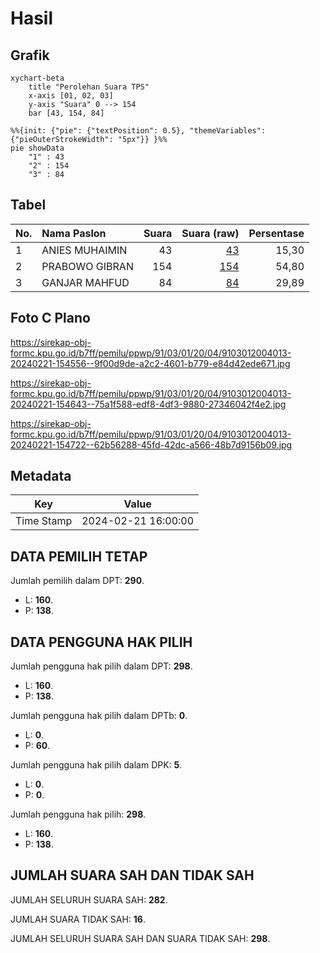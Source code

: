 # Hasil

## Grafik

```mermaid
xychart-beta
    title "Perolehan Suara TPS"
    x-axis [01, 02, 03]
    y-axis "Suara" 0 --> 154
    bar [43, 154, 84]
```

```mermaid
%%{init: {"pie": {"textPosition": 0.5}, "themeVariables": {"pieOuterStrokeWidth": "5px"}} }%%
pie showData
    "1" : 43
    "2" : 154
    "3" : 84
```

## Tabel

| No. | Nama Paslon    | Suara | Suara (raw) | Persentase |
|:--- |:-------------- | -----:| -----------:| ----------:|
| 1   | ANIES MUHAIMIN | 43    | [43][p-1]   | 15,30      |
| 2   | PRABOWO GIBRAN | 154   | [154][p-2]  | 54,80      |
| 3   | GANJAR MAHFUD  | 84    | [84][p-3]   | 29,89      |


[p-1]: https://github.com/gigit-pemilu/pemilu-2024-91-papua/blob/main/pilpres/hitung-suara/sub/91-papua/sub/03-jayapura/sub/01-sentani/sub/2004-sereh/sub/013-tps/sub/paslon-1.txt
[p-2]: https://github.com/gigit-pemilu/pemilu-2024-91-papua/blob/main/pilpres/hitung-suara/sub/91-papua/sub/03-jayapura/sub/01-sentani/sub/2004-sereh/sub/013-tps/sub/paslon-2.txt
[p-3]: https://github.com/gigit-pemilu/pemilu-2024-91-papua/blob/main/pilpres/hitung-suara/sub/91-papua/sub/03-jayapura/sub/01-sentani/sub/2004-sereh/sub/013-tps/sub/paslon-3.txt

## Foto C Plano

https://sirekap-obj-formc.kpu.go.id/b7ff/pemilu/ppwp/91/03/01/20/04/9103012004013-20240221-154556--9f00d9de-a2c2-4601-b779-e84d42ede671.jpg

https://sirekap-obj-formc.kpu.go.id/b7ff/pemilu/ppwp/91/03/01/20/04/9103012004013-20240221-154643--75a1f588-edf8-4df3-9880-27346042f4e2.jpg

https://sirekap-obj-formc.kpu.go.id/b7ff/pemilu/ppwp/91/03/01/20/04/9103012004013-20240221-154722--62b56288-45fd-42dc-a566-48b7d9156b09.jpg


## Metadata

| Key        | Value               |
| ---------- | ------------------- |
| Time Stamp | 2024-02-21 16:00:00 |


## DATA PEMILIH TETAP

Jumlah pemilih dalam DPT: **290**.
 * L: **160**.
 * P: **138**.

## DATA PENGGUNA HAK PILIH

Jumlah pengguna hak pilih dalam DPT: **298**.
 * L: **160**.
 * P: **138**.

Jumlah pengguna hak pilih dalam DPTb: **0**.
 * L: **0**.
 * P: **60**.

Jumlah pengguna hak pilih dalam DPK: **5**.
 * L: **0**.
 * P: **0**.

Jumlah pengguna hak pilih: **298**.
 * L: **160**.
 * P: **138**.

## JUMLAH SUARA SAH DAN TIDAK SAH

JUMLAH SELURUH SUARA SAH: **282**.

JUMLAH SUARA TIDAK SAH: **16**.

JUMLAH SELURUH SUARA SAH DAN SUARA TIDAK SAH: **298**.


